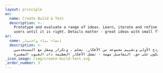 ```yaml
---
layout: principle
en:
  name: Create Build & Test
  description: >-
    Prototype and evaluate a range of ideas. Learn, iterate and refine with
    users until it is right. Details matter - great ideas with small flaws fail.
ar:
  name: إنشاء بناء واختبار
  description: >-
    النموذج الأولي وتقييم مجموعة من الأفكار. تعلم ، وتكرار وصقل مع المستخدمين
    حتى يكون على حق. التفاصيل مهمة - تفشل الأفكار العظيمة ذات العيوب الصغيرة
_icon_image: /img/create-build-test.svg
_order_number: 3
---
```


